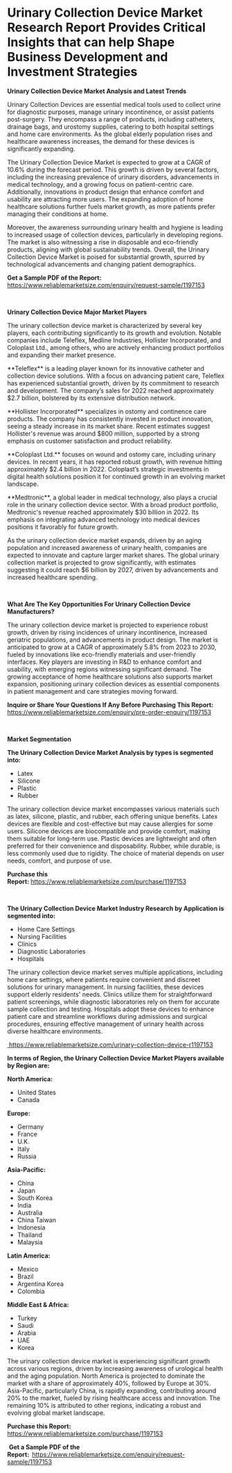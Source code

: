 <p><h1>Urinary Collection Device Market Research Report Provides Critical Insights that can help Shape Business Development and Investment Strategies</h1></p><p><strong>Urinary Collection Device Market Analysis and Latest Trends</strong></p>
<p><p>Urinary Collection Devices are essential medical tools used to collect urine for diagnostic purposes, manage urinary incontinence, or assist patients post-surgery. They encompass a range of products, including catheters, drainage bags, and urostomy supplies, catering to both hospital settings and home care environments. As the global elderly population rises and healthcare awareness increases, the demand for these devices is significantly expanding.</p><p>The Urinary Collection Device Market is expected to grow at a CAGR of 10.6% during the forecast period. This growth is driven by several factors, including the increasing prevalence of urinary disorders, advancements in medical technology, and a growing focus on patient-centric care. Additionally, innovations in product design that enhance comfort and usability are attracting more users. The expanding adoption of home healthcare solutions further fuels market growth, as more patients prefer managing their conditions at home.</p><p>Moreover, the awareness surrounding urinary health and hygiene is leading to increased usage of collection devices, particularly in developing regions. The market is also witnessing a rise in disposable and eco-friendly products, aligning with global sustainability trends. Overall, the Urinary Collection Device Market is poised for substantial growth, spurred by technological advancements and changing patient demographics.</p></p>
<p><strong>Get a Sample PDF of the Report:&nbsp;</strong> <a href="https://www.reliablemarketsize.com/enquiry/request-sample/1197153?utm_campaign=3448&utm_medium=2&utm_source=Github&utm_content=ia&utm_term=13042025&utm_id=urinary-collection-device">https://www.reliablemarketsize.com/enquiry/request-sample/1197153</a></p>
<p>&nbsp;</p>
<p><strong>Urinary Collection Device Major Market Players</strong></p>
<p><p>The urinary collection device market is characterized by several key players, each contributing significantly to its growth and evolution. Notable companies include Teleflex, Medline Industries, Hollister Incorporated, and Coloplast Ltd., among others, who are actively enhancing product portfolios and expanding their market presence.</p><p>**Teleflex** is a leading player known for its innovative catheter and collection device solutions. With a focus on advancing patient care, Teleflex has experienced substantial growth, driven by its commitment to research and development. The company’s sales for 2022 reached approximately $2.7 billion, bolstered by its extensive distribution network.</p><p>**Hollister Incorporated** specializes in ostomy and continence care products. The company has consistently invested in product innovation, seeing a steady increase in its market share. Recent estimates suggest Hollister's revenue was around $800 million, supported by a strong emphasis on customer satisfaction and product reliability.</p><p>**Coloplast Ltd.** focuses on wound and ostomy care, including urinary devices. In recent years, it has reported robust growth, with revenue hitting approximately $2.4 billion in 2022. Coloplast’s strategic investments in digital health solutions position it for continued growth in an evolving market landscape.</p><p>**Medtronic**, a global leader in medical technology, also plays a crucial role in the urinary collection device sector. With a broad product portfolio, Medtronic's revenue reached approximately $30 billion in 2022. Its emphasis on integrating advanced technology into medical devices positions it favorably for future growth.</p><p>As the urinary collection device market expands, driven by an aging population and increased awareness of urinary health, companies are expected to innovate and capture larger market shares. The global urinary collection market is projected to grow significantly, with estimates suggesting it could reach $6 billion by 2027, driven by advancements and increased healthcare spending.</p></p>
<p>&nbsp;</p>
<p><strong>What Are The Key Opportunities For Urinary Collection Device Manufacturers?</strong></p>
<p><p>The urinary collection device market is projected to experience robust growth, driven by rising incidences of urinary incontinence, increased geriatric populations, and advancements in product design. The market is anticipated to grow at a CAGR of approximately 5.8% from 2023 to 2030, fueled by innovations like eco-friendly materials and user-friendly interfaces. Key players are investing in R&D to enhance comfort and usability, with emerging regions witnessing significant demand. The growing acceptance of home healthcare solutions also supports market expansion, positioning urinary collection devices as essential components in patient management and care strategies moving forward.</p></p>
<p><strong>Inquire or Share Your Questions If Any Before Purchasing This Report:</strong> <a href="https://www.reliablemarketsize.com/enquiry/pre-order-enquiry/1197153?utm_campaign=3448&utm_medium=2&utm_source=Github&utm_content=ia&utm_term=13042025&utm_id=urinary-collection-device">https://www.reliablemarketsize.com/enquiry/pre-order-enquiry/1197153</a></p>
<p>&nbsp;</p>
<p><strong>Market Segmentation</strong></p>
<p><strong>The Urinary Collection Device Market Analysis by types is segmented into:</strong></p>
<p><ul><li>Latex</li><li>Silicone</li><li>Plastic</li><li>Rubber</li></ul></p>
<p><p>The urinary collection device market encompasses various materials such as latex, silicone, plastic, and rubber, each offering unique benefits. Latex devices are flexible and cost-effective but may cause allergies for some users. Silicone devices are biocompatible and provide comfort, making them suitable for long-term use. Plastic devices are lightweight and often preferred for their convenience and disposability. Rubber, while durable, is less commonly used due to rigidity. The choice of material depends on user needs, comfort, and purpose of use.</p></p>
<p><strong>Purchase this Report:&nbsp;</strong><a href="https://www.reliablemarketsize.com/purchase/1197153?utm_campaign=3448&utm_medium=2&utm_source=Github&utm_content=ia&utm_term=13042025&utm_id=urinary-collection-device">https://www.reliablemarketsize.com/purchase/1197153</a></p>
<p>&nbsp;</p>
<p><strong>The Urinary Collection Device Market Industry Research by Application is segmented into:</strong></p>
<p><ul><li>Home Care Settings</li><li>Nursing Facilities</li><li>Clinics</li><li>Diagnostic Laboratories</li><li>Hospitals</li></ul></p>
<p><p>The urinary collection device market serves multiple applications, including home care settings, where patients require convenient and discreet solutions for urinary management. In nursing facilities, these devices support elderly residents' needs. Clinics utilize them for straightforward patient screenings, while diagnostic laboratories rely on them for accurate sample collection and testing. Hospitals adopt these devices to enhance patient care and streamline workflows during admissions and surgical procedures, ensuring effective management of urinary health across diverse healthcare environments.</p></p>
<p><a href="https://www.reliablemarketsize.com/urinary-collection-device-r1197153?utm_campaign=3448&utm_medium=2&utm_source=Github&utm_content=ia&utm_term=13042025&utm_id=urinary-collection-device">&nbsp;https://www.reliablemarketsize.com/urinary-collection-device-r1197153</a></p>
<p><strong>In terms of Region, the Urinary Collection Device Market Players available by Region are:</strong></p>
<p>
    <p> <strong> North America: </strong>
        <ul>
            <li>United States</li>
            <li>Canada</li>
        </ul>
        </p> 
    <p> <strong> Europe: </strong>
        <ul>
            <li>Germany</li>
            <li>France</li>
            <li>U.K.</li>
            <li>Italy</li>
            <li>Russia</li>
        </ul>
        </p> 
    <p> <strong> Asia-Pacific: </strong>
        <ul>
            <li>China</li>
            <li>Japan</li>
            <li>South Korea</li>
            <li>India</li>
            <li>Australia</li>
            <li>China Taiwan</li>
            <li>Indonesia</li>
            <li>Thailand</li>
            <li>Malaysia</li>
        </ul>
        </p> 
    <p> <strong> Latin America: </strong>
        <ul>
            <li>Mexico</li>
            <li>Brazil</li>
            <li>Argentina Korea</li>
            <li>Colombia</li>
        </ul>
        </p> 
    <p> <strong> Middle East & Africa: </strong>
        <ul>
            <li>Turkey</li>
            <li>Saudi</li>
            <li>Arabia</li>
            <li>UAE</li>
            <li>Korea</li>
        </ul>
    </p>
    </p>
<p><p>The urinary collection device market is experiencing significant growth across various regions, driven by increasing awareness of urological health and the aging population. North America is projected to dominate the market with a share of approximately 40%, followed by Europe at 30%. Asia-Pacific, particularly China, is rapidly expanding, contributing around 20% to the market, fueled by rising healthcare access and innovation. The remaining 10% is attributed to other regions, indicating a robust and evolving global market landscape.</p></p>
<p><strong>Purchase this Report: </strong><a href="https://www.reliablemarketsize.com/purchase/1197153?utm_campaign=3448&utm_medium=2&utm_source=Github&utm_content=ia&utm_term=13042025&utm_id=urinary-collection-device">https://www.reliablemarketsize.com/purchase/1197153</a></p>
<p>&nbsp;<strong>Get a Sample PDF of the Report:&nbsp;&nbsp;</strong><a href="https://www.reliablemarketsize.com/enquiry/request-sample/1197153?utm_campaign=3448&utm_medium=2&utm_source=Github&utm_content=ia&utm_term=13042025&utm_id=urinary-collection-device">https://www.reliablemarketsize.com/enquiry/request-sample/1197153</a></p>
<p><strong></strong></p>
<p><p></p><p></p><p></p></p>